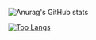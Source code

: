 

<!--
**Ro0t-set/Ro0t-set** is a ✨ _special_ ✨ repository because its `README.md` (this file) appears on your GitHub profile.

Here are some ideas to get you started:

- 🔭 I’m currently working on ...
- 🌱 I’m currently learning ...
- 👯 I’m looking to collaborate on ...
- 🤔 I’m looking for help with ...
- 💬 Ask me about ...
- 📫 How to reach me: ...
- 😄 Pronouns: ...
- ⚡ Fun fact: ...
-->

![Anurag's GitHub stats](https://github-readme-stats.vercel.app/api?username=Ro0t-set&show_icons=true&theme=darcula)


[![Top Langs](https://github-readme-stats.vercel.app/api/top-langs/?username=Ro0t-set&layout=compact)](https://github.com/anuraghazra/github-readme-stats)


